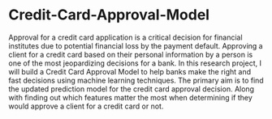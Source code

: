 # Credit-Card-Approval-Model
Approval for a credit card application is a critical decision for financial institutes due to potential financial loss by the payment default. Approving a client for a credit card based on their personal information by a person is one of the most jeopardizing decisions for a bank. In this research project, I will build a Credit Card Approval Model to help banks make the right and fast decisions using machine learning techniques. The primary aim is to find the updated prediction model for the credit card approval decision. Along with finding out which features matter the most when determining if they would approve a client for a credit card or not.
